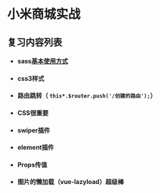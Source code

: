 # 					小米商城实战

## 	复习内容列表

- #### sass[基本使用方式](https://www.sass.hk/docs/)

- #### css3样式

- #### 路由跳转（ `this*.$router.push('/创建的路由');`）

- #### CSS很重要

- #### swiper插件

- #### element插件

- #### Props传值

- #### 图片的懒加载（vue-lazyload）超级棒